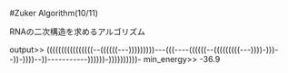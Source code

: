 #Zuker Algorithm(10/11)

RNAの二次構造を求めるアルゴリズム

output>>
((((((((((((((((--((((((---)))))))))---(((----((((((--(((((((((---))))-)))--))-))))--))-----------))))))-))))))))))-
min_energy>>
-36.9